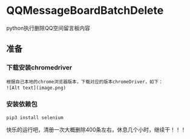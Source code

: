 <!--
 * @Descripttion: 
 * @version: 1.0.0
 * @Author: Jiang Xinyun
 * @Date: 2023-07-04 14:10:52
 * @LastEditors: Jiang Xinyun
 * @LastEditTime: 2023-07-05 08:44:33
-->
# QQMessageBoardBatchDelete
python执行删除QQ空间留言板内容

## 准备
### 下载安装chromedriver
    根据自己本地的chrome浏览器版本，下载对应的版本chromeDriver，如下：
    ![Alt text](image.png)

### 安装依赖包
```
pip3 install selenium
```
快乐的运行吧，清册一次大概删除400条左右，休息几个小时，继续干！！！
